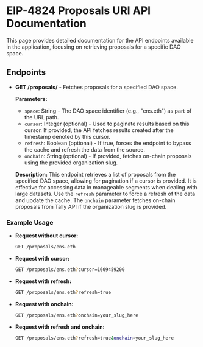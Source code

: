 # EIP-4824 Proposals URI API Documentation

This page provides detailed documentation for the API endpoints available in the application, focusing on retrieving proposals for a specific DAO space.

## Endpoints

- **GET /proposals/<space>** - Fetches proposals for a specified DAO space.

    **Parameters:**
    - `space`: String - The DAO space identifier (e.g., "ens.eth") as part of the URL path.
    - `cursor`: Integer (optional) - Used to paginate results based on this cursor. If provided, the API fetches results created after the timestamp denoted by this cursor.
    - `refresh`: Boolean (optional) - If true, forces the endpoint to bypass the cache and refresh the data from the source.
    - `onchain`: String (optional) - If provided, fetches on-chain proposals using the provided organization slug.

    **Description:**
    This endpoint retrieves a list of proposals from the specified DAO space, allowing for pagination if a cursor is provided. It is effective for accessing data in manageable segments when dealing with large datasets. Use the `refresh` parameter to force a refresh of the data and update the cache. The `onchain` parameter fetches on-chain proposals from Tally API if the organization slug is provided.

### Example Usage

- **Request without cursor:**

    ```bash
    GET /proposals/ens.eth
    ```

- **Request with cursor:**

    ```bash
    GET /proposals/ens.eth?cursor=1609459200
    ```

- **Request with refresh:**

    ```bash
    GET /proposals/ens.eth?refresh=true
    ```

- **Request with onchain:**

    ```bash
    GET /proposals/ens.eth?onchain=your_slug_here
    ```

- **Request with refresh and onchain:**

    ```bash
    GET /proposals/ens.eth?refresh=true&onchain=your_slug_here
    ```
